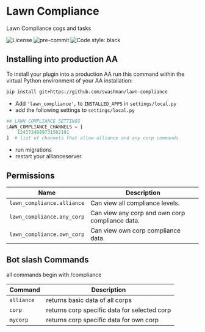 # Lawn Compliance

Lawn Compliance cogs and tasks

![License](https://img.shields.io/badge/license-MIT-green)
![pre-commit](https://img.shields.io/badge/pre--commit-enabled-brightgreen?logo=pre-commit&logoColor=white)
![[Code style: black](https://img.shields.io/badge/code%20style-black-000000.svg)](https://github.com/psf/black)

## Installing into production AA

To install your plugin into a production AA run this command within the virtual Python environment of your AA installation:

```bash
pip install git+https://github.com/swashman/lawn-compliance
```

- Add `'lawn_compliance',` to `INSTALLED_APPS` in `settings/local.py`
- add the following settings to `settings/local.py`

```python
## LAWN COMPLIANCE SETTINGS
LAWN_COMPLIANCE_CHANNELS = [
    1243724889731502191
]  # list of channels that allow alliance and any corp commands
```

- run migrations
- restart your allianceserver.

## Permissions

| Name                     | Description                                                |
| ------------------------ | ---------------------------------------------------------- |
| `lawn_compliance.alliance` | Can view all compliance levels. |
| `lawn_compliance.any_corp` | Can view any corp and own corp compliance data.    |
| `lawn_compliance.own_corp` | Can view own corp compliance data.  |

## Bot slash Commands

all commands begin with /compliance

|Command |  Description |
|--- | --- |
|`alliance` | returns basic data of all corps|
|`corp` | returns corp specific data for selected corp|
|`mycorp` | returns corp specific data for own corp|
